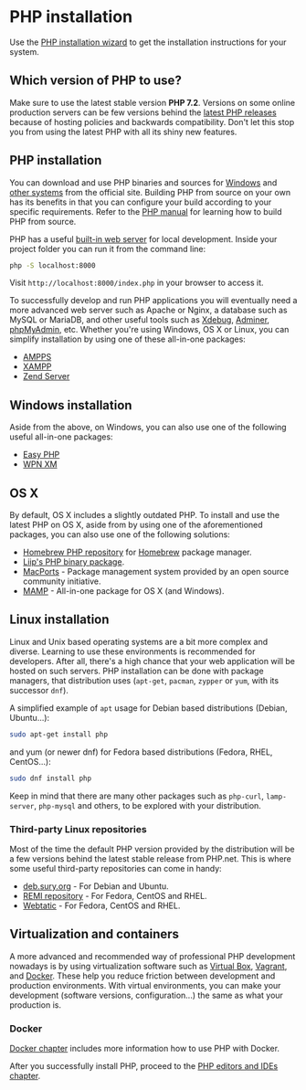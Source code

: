 # PHP installation

Use the [PHP installation wizard](https://php.earth/install) to get the installation
instructions for your system.

## Which version of PHP to use?

Make sure to use the latest stable version **PHP 7.2**. Versions on some online
production servers can be few versions behind the [latest PHP releases][php-downloads]
because of hosting policies and backwards compatibility. Don't let this stop
you from using the latest PHP with all its shiny new features.

## PHP installation

You can download and use PHP binaries and sources for [Windows][windows-php-net]
and [other systems][php-downloads] from the official site. Building PHP from
source on your own has its benefits in that you can configure your build
according to your specific requirements. Refer to the [PHP manual][php-manual]
for learning how to build PHP from source.

PHP has a useful [built-in web server][built-in-server] for local development.
Inside your project folder you can run it from the command line:

```bash
php -S localhost:8000
```

Visit `http://localhost:8000/index.php` in your browser to access it.

To successfully develop and run PHP applications you will eventually need a
more advanced web server such as Apache or Nginx, a database such as MySQL or
MariaDB, and other useful tools such as [Xdebug](https://xdebug.org/),
[Adminer](https://www.adminer.org/), [phpMyAdmin](https://www.phpmyadmin.net/),
etc. Whether you're using Windows, OS X or Linux, you can simplify installation
by using one of these all-in-one packages:

* [AMPPS][ampps]
* [XAMPP][xampp]
* [Zend Server][zend-server]

## Windows installation

Aside from the above, on Windows, you can also use one of the following useful
all-in-one packages:

* [Easy PHP](http://www.easyphp.org/)
* [WPN XM](http://wpn-xm.org/)

## OS X

By default, OS X includes a slightly outdated PHP. To install and use the
latest PHP on OS X, aside from by using one of the aforementioned packages, you
can also use one of the following solutions:

* [Homebrew PHP repository](https://github.com/Homebrew/homebrew-php) for
  [Homebrew](http://brew.sh/) package manager.
* [Liip's PHP binary package](http://php-osx.liip.ch/).
* [MacPorts](https://www.macports.org/) - Package management system provided by
  an open source community initiative.
* [MAMP][mamp] - All-in-one package for OS X (and Windows).

## Linux installation

Linux and Unix based operating systems are a bit more complex and diverse.
Learning to use these environments is recommended for developers. After all,
there's a high chance that your web application will be hosted on such servers.
PHP installation can be done with package managers, that distribution uses
(`apt-get`, `pacman`, `zypper` or `yum`, with its successor `dnf`).

A simplified example of `apt` usage for Debian based distributions (Debian, Ubuntu...):

```bash
sudo apt-get install php
```

and yum (or newer dnf) for Fedora based distributions (Fedora, RHEL, CentOS...):

```bash
sudo dnf install php
```

Keep in mind that there are many other packages such as `php-curl`,
`lamp-server`, `php-mysql` and others, to be explored with your distribution.

### Third-party Linux repositories

Most of the time the default PHP version provided by the distribution will be
a few versions behind the latest stable release from PHP.net. This is where
some useful third-party repositories can come in handy:

* [deb.sury.org][deb-sury-org] - For Debian and Ubuntu.
* [REMI repository][remi] - For Fedora, CentOS and RHEL.
* [Webtatic][webtatic] - For Fedora, CentOS and RHEL.

## Virtualization and containers

A more advanced and recommended way of professional PHP development nowadays is
by using virtualization software such as [Virtual Box][virtual-box], [Vagrant][vagrant-homepage],
and [Docker][docker-homepage]. These help you reduce friction between development and production
environments. With virtual environments, you can make your development (software
versions, configuration...) the same as what your production is.

### Docker

[Docker chapter](/docker) includes more information how to use PHP with Docker.

After you successfully install PHP, proceed to the
[PHP editors and IDEs chapter](/php/intro/editors.md).

[php-downloads]: http://php.net/downloads.php
[windows-php-net]: http://windows.php.net
[built-in-server]: http://php.net/manual/en/features.commandline.webserver.php
[ampps]: http://www.ampps.com/
[xampp]: http://apachefriends.org
[zend-server]: http://www.zend.com/en/products/server-ce/
[php-manual]: http://php.net/manual/en/install.php
[mamp]: http://www.mamp.info/en/downloads/
[deb-sury-org]: https://deb.sury.org/
[remi]: http://blog.famillecollet.com/
[webtatic]: https://webtatic.com/
[virtual-box]: https://www.virtualbox.org
[vagrant-homepage]: http://vagrantup.com
[docker-homepage]: https://www.docker.com/
